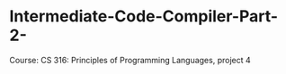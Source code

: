 # Intermediate-Code-Compiler-Part-2-
Course: CS 316: Principles of Programming Languages, project 4
